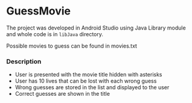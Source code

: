 # GuessMovie

The project was developed in Android Studio using Java Library module and whole code is in `libJava` directory.

Possible movies to guess can be found in movies.txt

### Description

- User is presented with the movie title hidden with asterisks
- User has 10 lives that can be lost with each wrong guess
- Wrong guesses are stored in the list and displayed to the user
- Correct guesses are shown in the title
